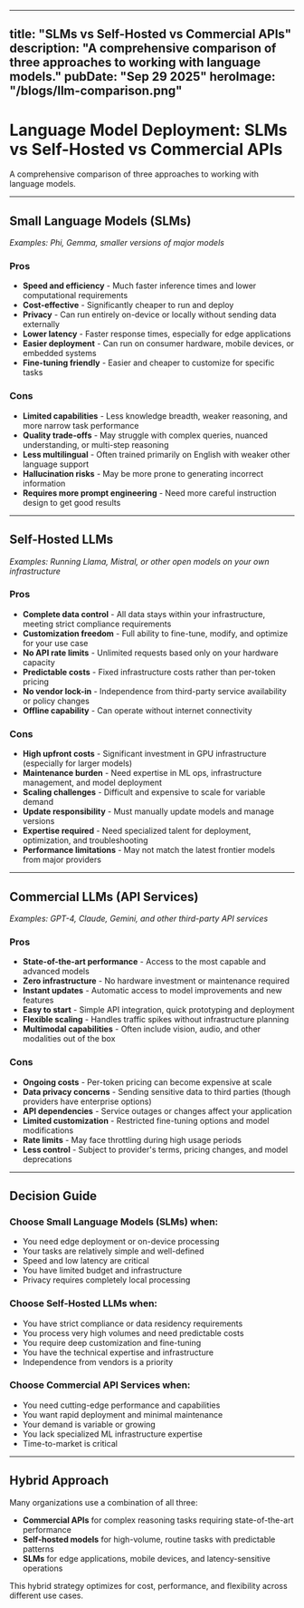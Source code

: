 
---
title: "SLMs vs Self-Hosted vs Commercial APIs"
description: "A comprehensive comparison of three approaches to working with language models."
pubDate: "Sep 29 2025"
heroImage: "/blogs/llm-comparison.png"
---


# Language Model Deployment: SLMs vs Self-Hosted vs Commercial APIs

A comprehensive comparison of three approaches to working with language models.

---

## Small Language Models (SLMs)

*Examples: Phi, Gemma, smaller versions of major models*

### Pros

- **Speed and efficiency** - Much faster inference times and lower computational requirements
- **Cost-effective** - Significantly cheaper to run and deploy
- **Privacy** - Can run entirely on-device or locally without sending data externally
- **Lower latency** - Faster response times, especially for edge applications
- **Easier deployment** - Can run on consumer hardware, mobile devices, or embedded systems
- **Fine-tuning friendly** - Easier and cheaper to customize for specific tasks

### Cons

- **Limited capabilities** - Less knowledge breadth, weaker reasoning, and more narrow task performance
- **Quality trade-offs** - May struggle with complex queries, nuanced understanding, or multi-step reasoning
- **Less multilingual** - Often trained primarily on English with weaker other language support
- **Hallucination risks** - May be more prone to generating incorrect information
- **Requires more prompt engineering** - Need more careful instruction design to get good results

---

## Self-Hosted LLMs

*Examples: Running Llama, Mistral, or other open models on your own infrastructure*

### Pros

- **Complete data control** - All data stays within your infrastructure, meeting strict compliance requirements
- **Customization freedom** - Full ability to fine-tune, modify, and optimize for your use case
- **No API rate limits** - Unlimited requests based only on your hardware capacity
- **Predictable costs** - Fixed infrastructure costs rather than per-token pricing
- **No vendor lock-in** - Independence from third-party service availability or policy changes
- **Offline capability** - Can operate without internet connectivity

### Cons

- **High upfront costs** - Significant investment in GPU infrastructure (especially for larger models)
- **Maintenance burden** - Need expertise in ML ops, infrastructure management, and model deployment
- **Scaling challenges** - Difficult and expensive to scale for variable demand
- **Update responsibility** - Must manually update models and manage versions
- **Expertise required** - Need specialized talent for deployment, optimization, and troubleshooting
- **Performance limitations** - May not match the latest frontier models from major providers

---

## Commercial LLMs (API Services)

*Examples: GPT-4, Claude, Gemini, and other third-party API services*

### Pros

- **State-of-the-art performance** - Access to the most capable and advanced models
- **Zero infrastructure** - No hardware investment or maintenance required
- **Instant updates** - Automatic access to model improvements and new features
- **Easy to start** - Simple API integration, quick prototyping and deployment
- **Flexible scaling** - Handles traffic spikes without infrastructure planning
- **Multimodal capabilities** - Often include vision, audio, and other modalities out of the box

### Cons

- **Ongoing costs** - Per-token pricing can become expensive at scale
- **Data privacy concerns** - Sending sensitive data to third parties (though providers have enterprise options)
- **API dependencies** - Service outages or changes affect your application
- **Limited customization** - Restricted fine-tuning options and model modifications
- **Rate limits** - May face throttling during high usage periods
- **Less control** - Subject to provider's terms, pricing changes, and model deprecations

---

## Decision Guide

### Choose Small Language Models (SLMs) when:
- You need edge deployment or on-device processing
- Your tasks are relatively simple and well-defined
- Speed and low latency are critical
- You have limited budget and infrastructure
- Privacy requires completely local processing

### Choose Self-Hosted LLMs when:
- You have strict compliance or data residency requirements
- You process very high volumes and need predictable costs
- You require deep customization and fine-tuning
- You have the technical expertise and infrastructure
- Independence from vendors is a priority

### Choose Commercial API Services when:
- You need cutting-edge performance and capabilities
- You want rapid deployment and minimal maintenance
- Your demand is variable or growing
- You lack specialized ML infrastructure expertise
- Time-to-market is critical

---

## Hybrid Approach

Many organizations use a combination of all three:

- **Commercial APIs** for complex reasoning tasks requiring state-of-the-art performance
- **Self-hosted models** for high-volume, routine tasks with predictable patterns
- **SLMs** for edge applications, mobile devices, and latency-sensitive operations

This hybrid strategy optimizes for cost, performance, and flexibility across different use cases.

